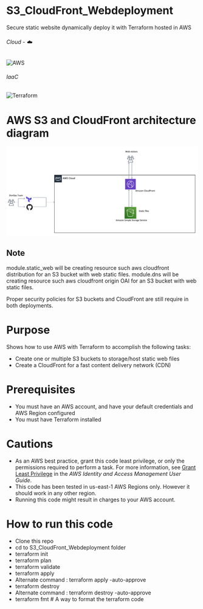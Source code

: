 # S3_CloudFront_Webdeployment
Secure static website dynamically deploy it with Terraform hosted in AWS

###### Cloud - :cloud:
![AWS](https://img.shields.io/badge/-AWS-000000?style=flat&logo=Amazon%20AWS&logoColor=FF9900)

###### IaaC
![Terraform](https://img.shields.io/badge/-Terraform-000000?style=flat&logo=Terraform)

# AWS S3 and CloudFront architecture diagram 

![alt text](https://github.com/ValAug/S3_CloudFront_Webdeployment/blob/master/CDN.png)

## Note

module.static_web will be creating resource such aws cloudfront distribution for an S3 bucket with web static files.
module.dns will be creating resource such aws cloudfront origin OAI for an S3 bucket with web static files.

Proper security policies for S3 buckets and CloudFront are still require in both deployments.
# Purpose

Shows how to use AWS with Terraform to accomplish the following tasks:

* Create one or multiple S3 buckets to storage/host static web files 
* Create a CloudFront for a fast content delivery network (CDN)
# Prerequisites

* You must have an AWS account, and have your default credentials and AWS Region
  configured
* You must have Terraform installed
# Cautions

* As an AWS best practice, grant this code least privilege, or only the 
  permissions required to perform a task. For more information, see 
  [Grant Least Privilege](https://docs.aws.amazon.com/IAM/latest/UserGuide/best-practices.html#grant-least-privilege) 
  in the *AWS Identity and Access Management 
  User Guide*.
* This code has been tested in us-east-1 AWS Regions only. However it should work in any other region. 
* Running this code might result in charges to your AWS account.

# How to run this code
* Clone this repo
* cd to S3_CloudFront_Webdeployment folder
* terraform init
* terraform plan
* terraform validate
* terraform apply
* Alternate command : terraform apply -auto-approve
* terraform destroy
* Alternate command : terraform destroy -auto-approve
* terraform fmt # A way to format the terraform code
